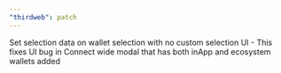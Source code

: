 ```yaml
---
"thirdweb": patch
---
```


Set selection data on wallet selection with no custom selection UI - This fixes UI bug in Connect wide modal that has both inApp and ecosystem wallets added
